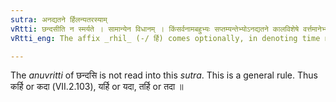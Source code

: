 ```yaml
---
sutra: अनद्यतने र्हिलन्यतरस्याम्
vRtti: छन्दसीति न स्मर्यते । सामान्येन विधानम् । किंसर्वनामबहुभ्यः सप्तम्यन्तेभ्योऽनद्यतने कालविशेषे वर्त्तमानेभ्यो र्हिल् प्रत्ययो भवत्यन्यतरस्याम् ॥
vRtti_eng: The affix _rhil_ (-/ र्हि) comes optionally, in denoting time not of the current day, after the words '_kim_, the _sarvanama_, and _bahu_ &c.' in the 7th case.

---
```

The _anuvritti_ of छन्दसि is not read into this _sutra_. This is a general rule. Thus कर्हि or कदा (VII.2.103), यर्हि or यदा, तर्हि or तदा ॥